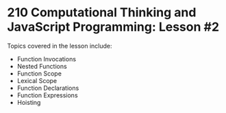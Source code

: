 # 210 Computational Thinking and JavaScript Programming: Lesson #2

Topics covered in the lesson include:
* Function Invocations
* Nested Functions
* Function Scope
* Lexical Scope
* Function Declarations
* Function Expressions
* Hoisting
